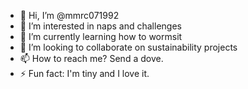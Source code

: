 - 👋 Hi, I’m @mmrc071992
- 👀 I’m interested in naps and challenges
- 🌱 I’m currently learning how to wormsit
- 💞️ I’m looking to collaborate on sustainability projects
- 📫 How to reach me? Send a dove.
- ⚡ Fun fact: I'm tiny and I love it.

<!---
mmrc071992/mmrc071992 is a ✨ special ✨ repository because its `README.md` (this file) appears on your GitHub profile.
You can click the Preview link to take a look at your changes.
--->
